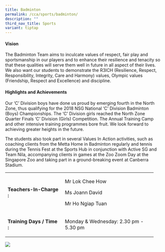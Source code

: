 ```yaml
---
title: Badminton
permalink: /cca/sports/badminton/
description: ""
third_nav_title: Sports
variant: tiptap
---
```

<h4><strong>Vision</strong></h4>
<p>The Badminton Team aims to inculcate values of respect, fair play and sportsmanship in our players and to enhance their resilience and tenacity so that these qualities will serve them well in future in all aspect of their lives. We also want our students to demonstrate the R3ICH (Resilience, Respect, Responsibility, Integrity, Care and Harmony) values, Olympic values (Friendship, Respect and&nbsp;Excellence) and discipline.</p>
<h4><strong>Highlights and Achievements</strong></h4>
<p>Our ‘C’ Division boys have done us proud by emerging fourth in the North Zone, thus qualifying for the 2018 NSG National ‘C’ Division Badminton (Boys) Championships. The ‘C’ Division girls reached the North Zone Quarter Finals ‘C’ Division (Girls) Competition. The Annual Training Camp and other intensive training programmes bore fruit. We look forward to achieving greater heights in the future.</p>
<p>The students also took part in several Values In Action activities, such as coaching clients from the Metta Home in Badminton regularly and tennis during the Tennis Fest at the Sports Hub in conjunction with Active SG and Team Nila, accompanying clients in games at the Zoo Zoom Day at the Singapore Zoo and taking part in a ground-breaking event at Canberra Stadium.</p>
<div>
<table border="0" cellpadding="10">
<tbody>
<tr>
<td width="170">
<p><strong>Teachers-In-Charge :</strong></p>
</td>
<td width="280">
<p>Mr Lok Chee How</p>
<p>Ms Joann David</p>
<p>Mr Ho Ngiap Tuan</p>
</td>
</tr>
<tr>
<td>
<p><strong>Training Days / Time :</strong></p>
</td>
<td>
<p>Monday &amp; Wednesday: 2.30 pm - 5.30 pm</p>
</td>
</tr>
</tbody>
</table>
</div>

![](/images/badminty.jpg)